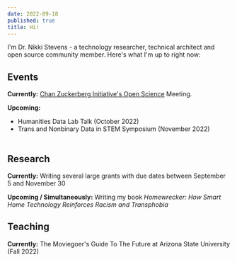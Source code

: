 ```yaml
---
date: 2022-09-18
published: true
title: Hi!
---
```



I'm Dr. Nikki Stevens - a technology researcher, technical architect and open source community member.  Here's what I'm up to right now:

<h2 class="text-3xl">Events</h2>

**Currently:** [Chan Zuckerberg Initiative's Open Science](https://chanzuckerberg.com/science/meetings/) Meeting.

**Upcoming:**
- Humanities Data Lab Talk (October 2022)
- Trans and Nonbinary Data in STEM Symposium (November 2022)
<br /><br />

<h2>Research</h2>

**Currently:** Writing several large grants with due dates between September 5 and November 30

**Upcoming / Simultaneously:** Writing my book _Homewrecker: How Smart Home Technology Reinforces Racism and Transphobia_

<h2>Teaching</h2>

**Currently:** The Moviegoer's Guide To The Future at Arizona State University (Fall 2022)
